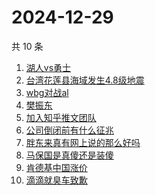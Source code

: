 # 2024-12-29

共 10 条

<!-- BEGIN ZHIHUSEARCH -->
<!-- 最后更新时间 Sun Dec 29 2024 00:14:19 GMT+0800 (China Standard Time) -->
1. [湖人vs勇士](https://www.zhihu.com/search?q=湖人vs勇士)
1. [台湾花莲县海域发生4.8级地震](https://www.zhihu.com/search?q=台湾花莲县海域发生4.8级地震)
1. [wbg对战al](https://www.zhihu.com/search?q=wbg对战al)
1. [樊振东](https://www.zhihu.com/search?q=樊振东)
1. [加入知乎推文团队](https://www.zhihu.com/search?q=加入知乎推文团队)
1. [公司倒闭前有什么征兆](https://www.zhihu.com/search?q=公司倒闭前有什么征兆)
1. [胖东来真有网上说的那么好吗](https://www.zhihu.com/search?q=胖东来真有网上说的那么好吗)
1. [马保国是真傻还是装傻](https://www.zhihu.com/search?q=马保国是真傻还是装傻)
1. [肯德基中国涨价](https://www.zhihu.com/search?q=肯德基中国涨价)
1. [滴滴就臭车致歉](https://www.zhihu.com/search?q=滴滴就臭车致歉)
<!-- END ZHIHUSEARCH -->

